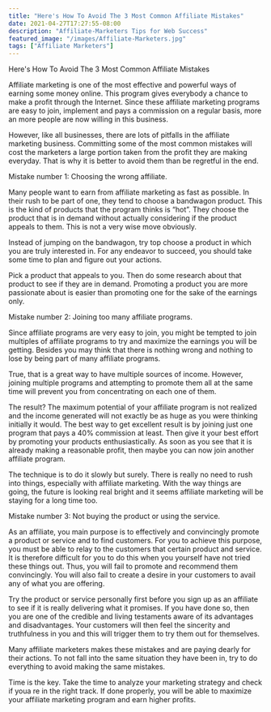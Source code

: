 ```yaml
---
title: "Here's How To Avoid The 3 Most Common Affiliate Mistakes"
date: 2021-04-27T17:27:55-08:00
description: "Affiliate-Marketers Tips for Web Success"
featured_image: "/images/Affiliate-Marketers.jpg"
tags: ["Affiliate Marketers"]
---
```


Here's How To Avoid The 3 Most Common Affiliate Mistakes

Affiliate marketing is one of the most effective and powerful ways of earning some money online. This program gives everybody a chance to make a profit through the Internet. Since these affiliate marketing programs are easy to join, implement and pays a commission on a regular basis, more an more people are now willing in this business. 

However, like all businesses, there are lots of pitfalls in the affiliate marketing business. Committing some of the most common mistakes will cost the marketers a large portion taken from the profit they are making everyday. That is why it is better to avoid them than be regretful in the end. 

Mistake number 1: Choosing the wrong affiliate. 

Many people want to earn from affiliate marketing as fast as possible. In their rush to be part of one, they tend to choose a bandwagon product. This is the kind of products that the program thinks is “hot”. They choose the product that is in demand without actually considering if the product appeals to them. This is not a very wise move obviously.

Instead of jumping on the bandwagon, try top choose a product in which you are truly interested in. For any endeavor to succeed, you should take some time to plan and figure out your actions. 

Pick a product that appeals to you. Then do some research about that product to see if they are in demand. Promoting a product you are more passionate about is easier than promoting one for the sake of the earnings only. 

Mistake number 2: Joining too many affiliate programs. 

Since affiliate programs are very easy to join, you might be tempted to join multiples of affiliate programs to try and maximize the earnings you will be getting. Besides you may think that there is nothing wrong and nothing to lose by being part of many affiliate programs.

True, that is a great way to have multiple sources of income. However, joining multiple programs and attempting to promote them all at the same time will prevent you from concentrating on each one of them. 

The result? The maximum potential of your affiliate program is not realized and the income generated will not exactly be as huge as you were thinking initially it would. The best way to get excellent result is by joining just one program that pays a 40% commission at least. Then give it your best effort by promoting your products enthusiastically. As soon as you see that it is already making a reasonable profit, then maybe you can now join another affiliate program.

The technique is to do it slowly but surely. There is really no need to rush into things, especially with affiliate marketing. With the way things are going, the future is looking real bright and it seems affiliate marketing will be staying for a long time too.

Mistake number 3: Not buying the product or using the service.

As an affiliate, you main purpose is to effectively and convincingly promote a product or service and to find customers. For you to achieve this purpose, you must be able to relay to the customers that certain product and service. It is therefore difficult for you to do this when you yourself have not tried these things out. Thus, you will fail to promote and recommend them convincingly. You will also fail to create a desire in your customers to avail any of what you are offering.

Try the product or service personally first before you sign up as an affiliate to see if it is really delivering what it promises. If you have done so, then you are one of the credible and living testaments aware of its advantages and disadvantages. Your customers will then feel the sincerity and truthfulness in you and this will trigger them to try them out for themselves. 

Many affiliate marketers makes these mistakes and are paying dearly for their actions. To not fall into the same situation they have been in, try to do everything to avoid making the same mistakes. 

Time is the key. Take the time to analyze your marketing strategy and check if youa re in the right track. If done properly, you will be able to maximize your affiliate marketing program and earn higher profits.

